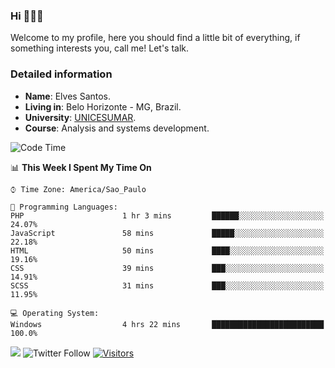 


### Hi 🙋🏽‍♂️

Welcome to my profile, here you should find a little bit of everything, if something interests you, call me! Let's talk.

### Detailed information

* **Name**: Elves Santos.
* **Living in**: Belo Horizonte - MG, Brazil.
* **University**: [UNICESUMAR](https://venhaparaunicesumar.com.br/pos-graduacao).
* **Course**: Analysis and systems development.

<!--START_SECTION:waka-->
![Code Time](http://img.shields.io/badge/Code%20Time-17%20hrs%2046%20mins-blue)

📊 **This Week I Spent My Time On** 

```text
⌚︎ Time Zone: America/Sao_Paulo

💬 Programming Languages: 
PHP                      1 hr 3 mins         ██████░░░░░░░░░░░░░░░░░░░   24.07% 
JavaScript               58 mins             █████░░░░░░░░░░░░░░░░░░░░   22.18% 
HTML                     50 mins             ████░░░░░░░░░░░░░░░░░░░░░   19.16% 
CSS                      39 mins             ███░░░░░░░░░░░░░░░░░░░░░░   14.91% 
SCSS                     31 mins             ███░░░░░░░░░░░░░░░░░░░░░░   11.95%

💻 Operating System: 
Windows                  4 hrs 22 mins       █████████████████████████   100.0%

```


<!--END_SECTION:waka-->


<a href="https://www.linkedin.com/in/e1vescmd/"  target="_blank"><img src="https://img.shields.io/badge/-LinkedIn-%230077B5?style=for-the-badge&logo=linkedin&logoColor=white" target="_blank"></a>
![Twitter Follow](https://img.shields.io/twitter/follow/e1vescmd?color=00aced&label=Twitter&style=for-the-badge)
[![Visitors](https://api.visitorbadge.io/api/visitors?path=https%3A%2F%2Fgithub.com%2Fe1vescmd&labelColor=%23697689&countColor=%23d9e3f0)](https://visitorbadge.io/status?path=https%3A%2F%2Fgithub.com%2Fe1vescmd)
